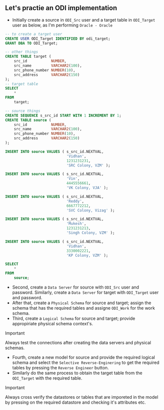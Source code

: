 ## Let's practie an ODI implementation
- Initially create a source in `ODI_Src` user and a target table in `ODI_Target` user as below, as I'm performing `Oracle - Oracle`
```sql
-- to create a target user
CREATE USER ODI_Target IDENTIFIED BY odi_target;
GRANT DBA TO ODI_Target;

-- other things
CREATE TABLE target (
    src_id           NUMBER,
    src_name         VARCHAR2(100),
    src_phone_number NUMBER(10),
    src_address      VARCHAR2(150)
);
-- target table
SELECT
    *
FROM
    target;

-- source things
CREATE SEQUENCE s_src_id START WITH 1 INCREMENT BY 1;
CREATE TABLE source (
    src_id           NUMBER,
    src_name         VARCHAR2(100),
    src_phone_number NUMBER(10),
    src_address      VARCHAR2(150)
);

INSERT INTO source VALUES ( s_src_id.NEXTVAL,
                            'Vidhan',
                            1231231231,
                            'SRC Colony, VZM' );

INSERT INTO source VALUES ( s_src_id.NEXTVAL,
                            'Vin',
                            4445556661,
                            'VK Colony, VJA' );

INSERT INTO source VALUES ( s_src_id.NEXTVAL,
                            'Reddy',
                            6667772212,
                            'SVC Colony, Vizag' );

INSERT INTO source VALUES ( s_src_id.NEXTVAL,
                            'Mukesh',
                            1231231213,
                            'Singh Colony, VZM' );

INSERT INTO source VALUES ( s_src_id.NEXTVAL,
                            'Vidhan',
                            3330002221,
                            'KP Colony, VZM' );

SELECT
    *
FROM
    source;
```
- Second, create a `Data Server` for source with `ODI_Src` user and password. Similarly, create a `Data Server` for target with `ODI_Target` user and password.
- After that, create a `Physical Schema` for source and target; assign the schema that has the required tables and assigne `ODI_Work` for the work schema.
- Third, create a `Logical Schema` for source and target; provide appropiriate physical schema context's.

> [!IMPORTANT]
> Always test the connections after creating the data servers and physical schemas.

- Fourth, create a new model for source and provide the required logical schema and select the `Selective Reverse-Enginering` to get the required tables by pressing the `Reverse Engineer` button.
- Similarly do the same process to obtain the target table from the `ODI_Target` with the required table.

> [!IMPORTANT]
> Always cross verify the datastores or tables that are imporeted in the model by pressing on the required datastore and checking it's attributes etc.
